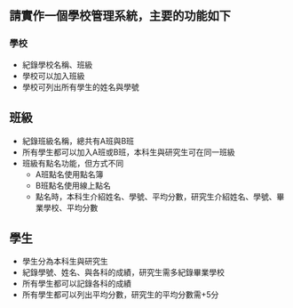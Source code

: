 ## 請實作一個學校管理系統，主要的功能如下
### 學校
- 紀錄學校名稱、班級
- 學校可以加入班級
- 學校可列出所有學生的姓名與學號

## 班級
- 紀錄班級名稱，總共有A班與B班
- 所有學生都可以加入A班或B班，本科生與研究生可在同一班級
- 班級有點名功能，但方式不同
  - A班點名使用點名簿
  - B班點名使用線上點名
  - 點名時，本科生介紹姓名、學號、平均分數，研究生介紹姓名、學號、畢業學校、平均分數

## 學生
- 學生分為本科生與研究生
- 紀錄學號、姓名、與各科的成績，研究生需多紀錄畢業學校
- 所有學生都可以記錄各科的成績
- 所有學生都可以列出平均分數，研究生的平均分數需+5分
